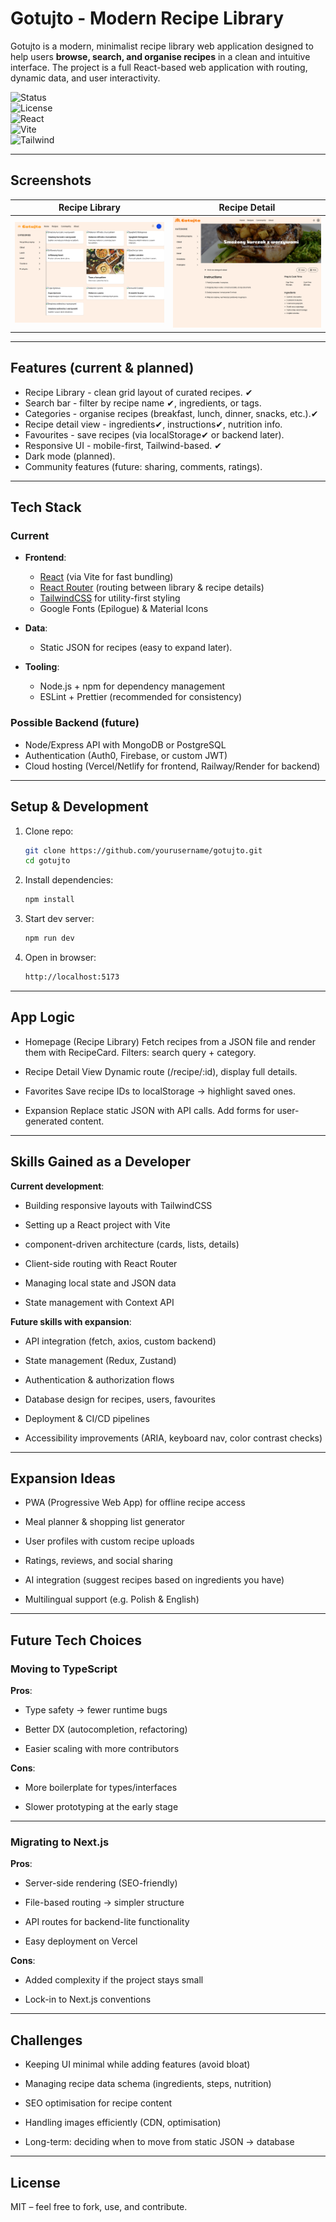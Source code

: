 # Gotujto - Modern Recipe Library

Gotujto is a modern, minimalist recipe library web application designed to help users **browse, search, and organise recipes** in a clean and intuitive interface.
The project is a full React-based web application with routing, dynamic data, and user interactivity.

![Status](https://img.shields.io/badge/status-alpha-lightgrey?style=flat-square) <br/>
![License](https://img.shields.io/badge/license-MIT-lightgrey?style=flat-square)<br/>
![React](https://img.shields.io/badge/react-19-lightgrey?style=flat-square&logo=react) <br/>
![Vite](https://img.shields.io/badge/vite-7-lightgrey?style=flat-square&logo=vite)<br/>
![Tailwind](https://img.shields.io/badge/tailwindcss-4-lightgrey?style=flat-square&logo=tailwindcss)<br/>

---

## Screenshots

| Recipe Library                                  | Recipe Detail                                    |
| ----------------------------------------------- | ------------------------------------------------ |
| ![Library View](src/assets/screenshot-page.png) | ![Detail View](src/assets/screenshot-detail.png) |

---

## Features (current & planned)

- Recipe Library - clean grid layout of curated recipes. ✔
- Search bar - filter by recipe name ✔, ingredients, or tags.
- Categories - organise recipes (breakfast, lunch, dinner, snacks, etc.).✔
- Recipe detail view - ingredients✔, instructions✔, nutrition info.
- Favourites - save recipes (via localStorage✔ or backend later).
- Responsive UI - mobile-first, Tailwind-based. ✔
- Dark mode (planned).
- Community features (future: sharing, comments, ratings).

---

## Tech Stack

### Current

- **Frontend**:

  - [React](https://react.dev/) (via Vite for fast bundling)
  - [React Router](https://reactrouter.com/) (routing between library & recipe details)
  - [TailwindCSS](https://tailwindcss.com/) for utility-first styling
  - Google Fonts (Epilogue) & Material Icons

- **Data**:

  - Static JSON for recipes (easy to expand later).

- **Tooling**:
  - Node.js + npm for dependency management
  - ESLint + Prettier (recommended for consistency)

### Possible Backend (future)

- Node/Express API with MongoDB or PostgreSQL
- Authentication (Auth0, Firebase, or custom JWT)
- Cloud hosting (Vercel/Netlify for frontend, Railway/Render for backend)

---

## Setup & Development

1. Clone repo:

   ```bash
   git clone https://github.com/yourusername/gotujto.git
   cd gotujto

   ```

2. Install dependencies:

   ```bash
   npm install

   ```

3. Start dev server:

   ```bash
   npm run dev

   ```

4. Open in browser:
   ```bash
   http://localhost:5173
   ```

---

## App Logic

- Homepage (Recipe Library)
  Fetch recipes from a JSON file and render them with RecipeCard.
  Filters: search query + category.

- Recipe Detail View
  Dynamic route (/recipe/:id), display full details.

- Favorites
  Save recipe IDs to localStorage → highlight saved ones.

- Expansion
  Replace static JSON with API calls. Add forms for user-generated content.

---

## Skills Gained as a Developer

**Current development**:

- Building responsive layouts with TailwindCSS

- Setting up a React project with Vite

- component-driven architecture (cards, lists, details)

- Client-side routing with React Router

- Managing local state and JSON data

- State management with Context API

**Future skills with expansion**:

- API integration (fetch, axios, custom backend)

- State management (Redux, Zustand)

- Authentication & authorization flows

- Database design for recipes, users, favourites

- Deployment & CI/CD pipelines

- Accessibility improvements (ARIA, keyboard nav, color contrast checks)

---

## Expansion Ideas

- PWA (Progressive Web App) for offline recipe access

- Meal planner & shopping list generator

- User profiles with custom recipe uploads

- Ratings, reviews, and social sharing

- AI integration (suggest recipes based on ingredients you have)

- Multilingual support (e.g. Polish & English)

---

## Future Tech Choices

### Moving to TypeScript

**Pros**:

- Type safety → fewer runtime bugs

- Better DX (autocompletion, refactoring)

- Easier scaling with more contributors

**Cons**:

- More boilerplate for types/interfaces

- Slower prototyping at the early stage

---

### Migrating to Next.js

**Pros**:

- Server-side rendering (SEO-friendly)

- File-based routing → simpler structure

- API routes for backend-lite functionality

- Easy deployment on Vercel

**Cons**:

- Added complexity if the project stays small

- Lock-in to Next.js conventions

---

## Challenges

- Keeping UI minimal while adding features (avoid bloat)

- Managing recipe data schema (ingredients, steps, nutrition)

- SEO optimisation for recipe content

- Handling images efficiently (CDN, optimisation)

- Long-term: deciding when to move from static JSON → database

---

## License

MIT – feel free to fork, use, and contribute.
